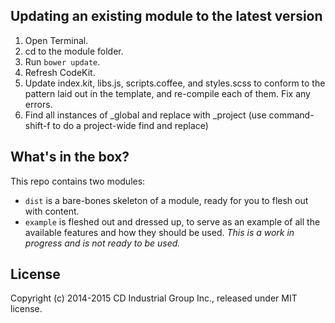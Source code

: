 ## Updating an existing module to the latest version

1. Open Terminal.
2. cd to the module folder.
3. Run `bower update`.
4. Refresh CodeKit.
5. Update index.kit, libs.js, scripts.coffee, and styles.scss to conform to the pattern laid out in the template, and re-compile each of them. Fix any errors.
6. Find all instances of _global and replace with _project (use command-shift-f to do a project-wide find and replace)

## What's in the box?

This repo contains two modules:

* `dist` is a bare-bones skeleton of a module, ready for you to flesh out with content.
* `example` is fleshed out and dressed up, to serve as an example of all the available features and how they should be used. *This is a work in progress and is not ready to be used.*

## License
Copyright (c) 2014-2015 CD Industrial Group Inc., released under MIT license.
